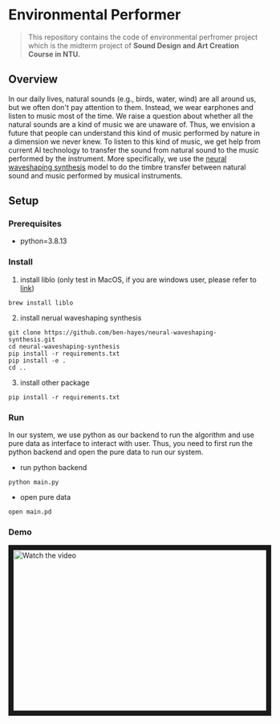 # Environmental Performer

> This repository contains the code of environmental perfromer project which is the midterm project of **Sound Design and Art Creation Course in NTU.** 

## Overview 

In our daily lives, natural sounds (e.g., birds, water, wind) are all around us, but we often don't pay attention to them. Instead, we wear earphones and listen to music most of the time. We raise a question about whether all the natural sounds are a kind of music we are unaware of. Thus, we envision a future that people can understand this kind of music performed by nature in a dimension we never knew. To listen to this kind of music, we get help from current AI technology to transfer the sound from natural sound to the music performed by the instrument. More specifically, we use the [neural waveshaping synthesis](https://github.com/ben-hayes/neural-waveshaping-synthesis) model to do the timbre transfer between natural sound and music performed by musical instruments. 


## Setup 

### Prerequisites
- python=3.8.13

### Install 
1. install liblo (only test in MacOS, if you are windows user, please refer to [link](https://liblo.sourceforge.net/README.html))
```    
brew install liblo
```

2. install nerual waveshaping synthesis

```
git clone https://github.com/ben-hayes/neural-waveshaping-synthesis.git
cd neural-waveshaping-synthesis
pip install -r requirements.txt
pip install -e .
cd ..
```

3. install other package 

```
pip install -r requirements.txt
```

### Run 

In our system, we use python as our backend to run the algorithm and use pure data as interface to interact with user. Thus, you need to first run the python backend and open the pure data to run our system. 

- run python backend
```
python main.py
```
- open pure data 
```
open main.pd
```

### Demo

<a href="http://www.youtube.com/watch?feature=player_embedded&v=D4N2EQWvRNA" target="_blank">
 <img src="https://i.imgur.com/a8CVyvy.png" alt="Watch the video" width="640" height="320" border="10" />
</a>



